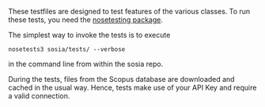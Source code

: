 These testfiles are designed to test features of the various classes.  To run these tests, you need the [nosetesting package](http://nose.readthedocs.io/en/latest/).

The simplest way to invoke the tests is to execute

    nosetests3 sosia/tests/ --verbose

in the command line from within the sosia repo.

During the tests, files from the Scopus database are downloaded and cached in the usual way.  Hence, tests make use of your API Key and require a valid connection.
